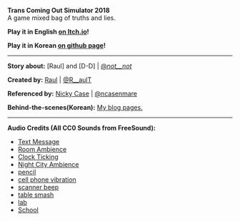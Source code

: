 **Trans Coming Out Simulator 2018**    
A game mixed bag of truths and lies.

**Play it in English [on Itch.io](https://seongwoonr.itch.io/trans-coming-out-simulator-2018)!**

**Play it in Korean [on github page](https://seongwoonr.github.io/trans-coming-out-simulator-2018)!**

---

**Story about:** [Raul] and [D-D] | [@_not__not_](https://twitter.com/_not__not_)

**Created by:** [Raul](http://seongwoonr.github.io) | [@R__aulT](https://twitter.com/R__aulT)

**Referenced by:** [Nicky Case](http://ncase.me/) | [@ncasenmare](https://twitter.com/ncasenmare)

**Behind-the-scenes(Korean):** [My blog pages.](https://seongwoonr.github.io/trans-cos-2018/)

---

**Audio Credits (All CC0 Sounds from FreeSound):**

* [Text Message](http://www.freesound.org/people/Porphyr/sounds/191678/)
* [Room Ambience](http://www.freesound.org/people/gchase/sounds/144046/)
* [Clock Ticking](http://www.freesound.org/people/olver/sounds/130388/)
* [Night City Ambience](http://www.freesound.org/people/amszala/sounds/85240/)
* [pencil](https://www.freesound.org/people/InspectorJ/sounds/398271/)
* [cell phone vibration](https://www.freesound.org/people/SmartWentCody/sounds/179012/)
* [scanner beep](https://www.freesound.org/people/kalisemorrison/sounds/202530/)
* [table smash](https://freesound.org/people/NeoSpica/sounds/434146/)
* [lab](https://freesound.org/people/joedeshon/sounds/265350/)
* [School](https://freesound.org/people/klankbeeld/sounds/192930/)
